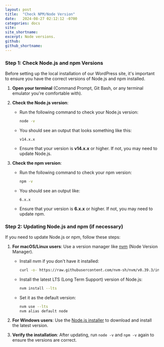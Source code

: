 ```yaml
---
layout: post
title:  "Check NPM/Node Version"
date:   2024-08-27 02:12:12 -0700
categories: docs
site: 
site_shortname: 
excerpt: Node versions.
github: 
github_shortname:
---
```


### Step 1: Check Node.js and npm Versions

Before setting up the local installation of our WordPress site, it's important to ensure you have the correct versions of Node.js and npm installed.

1. **Open your terminal** (Command Prompt, Git Bash, or any terminal emulator you're comfortable with).

2. **Check the Node.js version**:
   - Run the following command to check your Node.js version:
     ```bash
     node -v
     ```
   - You should see an output that looks something like this:
     ```
     v14.x.x
     ```
   - Ensure that your version is **v14.x.x** or higher. If not, you may need to update Node.js.

3. **Check the npm version**:
   - Run the following command to check your npm version:
     ```bash
     npm -v
     ```
   - You should see an output like:
     ```
     6.x.x
     ```
   - Ensure that your version is **6.x.x** or higher. If not, you may need to update npm.

### Step 2: Updating Node.js and npm (if necessary)

If you need to update Node.js or npm, follow these steps:

1. **For macOS/Linux users**: Use a version manager like [nvm](https://github.com/nvm-sh/nvm) (Node Version Manager).
   - Install nvm if you don't have it installed:
     ```bash
     curl -o- https://raw.githubusercontent.com/nvm-sh/nvm/v0.39.3/install.sh | bash
     ```
   - Install the latest LTS (Long Term Support) version of Node.js:
     ```bash
     nvm install --lts
     ```
   - Set it as the default version:
     ```bash
     nvm use --lts
     nvm alias default node
     ```

2. **For Windows users**: Use the [Node.js installer](https://nodejs.org/en/download/) to download and install the latest version. 

3. **Verify the installation**: After updating, run `node -v` and `npm -v` again to ensure the versions are correct.
